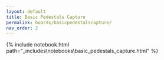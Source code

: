 ```yaml
---
layout: default
title: Basic Pedestals Capture
permalink: boards/basicpedestalscapture/
nav_order: 2
---
```

{% include notebook.html path="_includes\notebooks\basic_pedestals_capture.html" %}